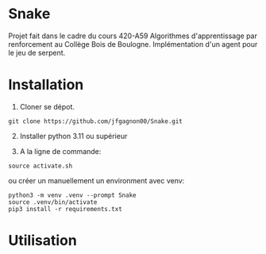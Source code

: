 # Snake

Projet fait dans le cadre du cours 420-A59 Algorithmes d'apprentissage par renforcement au Collège Bois de Boulogne. Implémentation d'un agent pour le jeu de serpent.

# Installation

1. Cloner se dépot.

```
git clone https://github.com/jfgagnon00/Snake.git
```

2. Installer python 3.11 ou supérieur

3. A la ligne de commande:

```
source activate.sh
```

ou créer un manuellement un environment avec venv:

```
python3 -m venv .venv --prompt Snake
source .venv/bin/activate
pip3 install -r requirements.txt
```

# Utilisation

